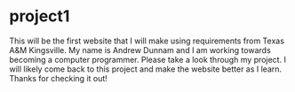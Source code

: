 # project1
This will be the first website that I will make using requirements from Texas A&M Kingsville.
My name is Andrew Dunnam and I am working towards becoming a computer programmer. 
Please take a look through my project. I will likely come back to this project and make the website better as I learn. 
Thanks for checking it out! 
